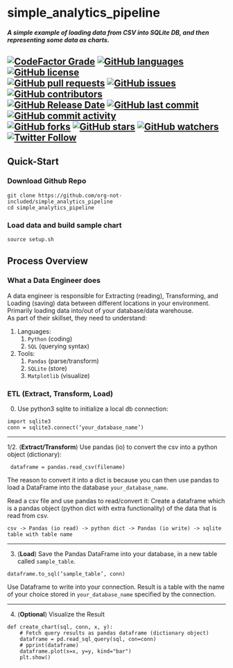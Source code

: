 # simple_analytics_pipeline

##### A simple example of loading data from CSV into SQLite DB, and then representing some data as charts.
  
[![CodeFactor Grade](https://img.shields.io/codefactor/grade/github/org-not-included/simple_analytics_pipeline/main)](https://www.codefactor.io/repository/github/org-not-included/simple_analytics_pipeline)
[![GitHub languages](https://img.shields.io/github/languages/top/org-not-included/simple_analytics_pipeline)](https://github.com/org-not-included/simple_analytics_pipeline/)
[![GitHub license](https://img.shields.io/github/license/org-not-included/simple_analytics_pipeline)](https://github.com/org-not-included/simple_analytics_pipeline/blob/main/LICENSE)  
[![GitHub pull requests](https://img.shields.io/github/issues-pr/org-not-included/simple_analytics_pipeline)](https://github.com/org-not-included/simple_analytics_pipeline/pulls)
[![GitHub issues](https://img.shields.io/github/issues/org-not-included/simple_analytics_pipeline)](https://github.com/org-not-included/simple_analytics_pipeline/issues)
[![GitHub contributors](https://img.shields.io/github/contributors/org-not-included/simple_analytics_pipeline)](https://github.com/org-not-included/simple_analytics_pipeline/graphs/contributors)  
[![GitHub Release Date](https://img.shields.io/github/release-date/org-not-included/simple_analytics_pipeline)](https://github.com/org-not-included/simple_analytics_pipeline/releases)
[![GitHub last commit](https://img.shields.io/github/last-commit/org-not-included/simple_analytics_pipeline)](https://github.com/org-not-included/simple_analytics_pipeline/commits/main)
[![GitHub commit activity](https://img.shields.io/github/commit-activity/m/org-not-included/simple_analytics_pipeline)](https://github.com/org-not-included/simple_analytics_pipeline/graphs/commit-activity)  
[![GitHub forks](https://img.shields.io/github/forks/org-not-included/simple_analytics_pipeline)](https://github.com/org-not-included/simple_analytics_pipeline/network)
[![GitHub stars](https://img.shields.io/github/stars/org-not-included/simple_analytics_pipeline)](https://github.com/org-not-included/simple_analytics_pipeline/stargazers)
[![GitHub watchers](https://img.shields.io/github/watchers/org-not-included/simple_analytics_pipeline)](https://github.com/org-not-included/simple_analytics_pipeline/watchers)
[![Twitter Follow](https://img.shields.io/twitter/follow/OrgNotIncluded?style=flat)](https://twitter.com/intent/follow?screen_name=OrgNotIncluded)  
---  
## Quick-Start
### Download Github Repo
```text
git clone https://github.com/org-not-included/simple_analytics_pipeline
cd simple_analytics_pipeline
```
### Load data and build sample chart
```text
source setup.sh
```

## Process Overview
### What a Data Engineer does

A data engineer is responsible for Extracting (reading), Transforming, and Loading (saving) data between different locations in your environment. Primarily loading data into/out of your database/data warehouse.   
As part of their skillset, they need to understand:

1) Languages: 
   1) `Python` (coding)
   2) `SQL` (querying syntax)
2) Tools:
   1) `Pandas` (parse/transform)
   2) `SQLite` (store)
   3) `Matplotlib` (visualize)

### ETL (Extract, Transform, Load)
0. Use python3 sqlite to initialize a local db connection:

```
import sqlite3
conn = sqlite3.connect(‘your_database_name’)
```

  ---  

1/2. (**Extract/Transform**) Use pandas (io) to convert the csv into a python object (dictionary):

```
 dataframe = pandas.read_csv(filename)
```

The reason to convert it into a dict is because you can then use pandas to load a DataFrame into the database `your_database_name`.

 Read a csv file and use pandas to read/convert it:
 Create a dataframe which is a pandas object (python dict with extra functionality) of the data that is read from csv.

 `csv -> Pandas (io read) -> python dict -> Pandas (io write) -> sqlite table with table name`

  ---  

3. (**Load**)  Save the Pandas DataFrame into your database, in a new table called `sample_table`. 

```
dataframe.to_sql(‘sample_table’, conn)
```

Use Dataframe to write into your connection. Result is a table with the name of your choice stored in `your_database_name` specified by the connection.

  ---  

4. (**Optional**) Visualize the Result
```
def create_chart(sql, conn, x, y):
    # Fetch query results as pandas dataframe (dictionary object)
    dataframe = pd.read_sql_query(sql, con=conn)
    # pprint(dataframe)
    dataframe.plot(x=x, y=y, kind="bar")
    plt.show()
```
